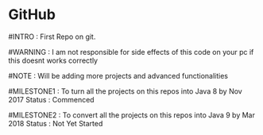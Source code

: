 # GitHub

#INTRO :
First Repo on git.

#WARNING :
I am not responsible for side effects of this code on your pc if this doesnt works correctly

#NOTE :
Will be adding more projects and advanced functionalities

#MILESTONE1 :
To turn all the projects on this repos into Java 8 by Nov 2017
Status : Commenced

#MILESTONE2 : 
To convert all the projects on this repos into Java 9 by Mar 2018
Status : Not Yet Started
